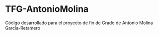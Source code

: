 TFG-AntonioMolina
=================

Código desarrollado para el proyecto de fin de Grado de Antonio Molina García-Retamero
